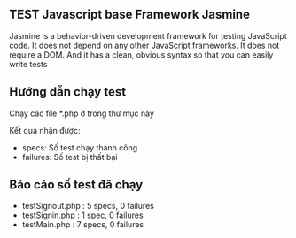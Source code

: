 ## TEST Javascript base Framework Jasmine

Jasmine is a behavior-driven development framework for testing JavaScript code. It does not depend on any other JavaScript frameworks. It does not require a DOM. And it has a clean, obvious syntax so that you can easily write tests

## Hướng dẫn chạy test
Chạy các file *.php ở trong thư mục này

Kết quả nhận được:
* specs: Số test chạy thành công
* failures: Số test bị thất bại

## Báo cáo số test đã chạy

* testSignout.php   : 5 specs, 0 failures
* testSignin.php    : 1 spec, 0 failures
* testMain.php      : 7 specs, 0 failures
